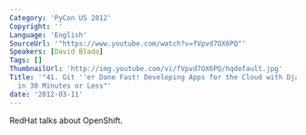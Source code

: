 ```yaml
---
Category: 'PyCon US 2012'
Copyright: ''
Language: 'English'
SourceUrl: '"https://www.youtube.com/watch?v=fVpvd7OX6PQ"'
Speakers: [David Blado]
Tags: []
ThumbnailUrl: 'http://img.youtube.com/vi/fVpvd7OX6PQ/hqdefault.jpg'
Title: '"41. Git ''er Done Fast! Developing Apps for the Cloud with Django and PyMongo
  in 30 Minutes or Less"'
date: '2012-03-11'
---
```

RedHat talks about OpenShift.

